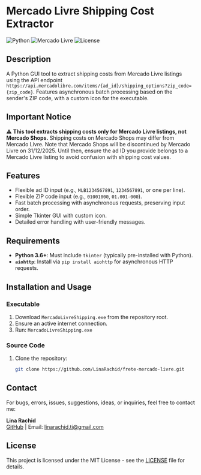# Mercado Livre Shipping Cost Extractor

![Python](https://img.shields.io/badge/Language-Python-blue) ![Mercado Livre](https://img.shields.io/badge/Platform-Mercado_Livre-green) ![License](https://img.shields.io/badge/License-MIT-yellow)

## Description
A Python GUI tool to extract shipping costs from Mercado Livre listings using the API endpoint `https://api.mercadolibre.com/items/{ad_id}/shipping_options?zip_code={zip_code}`. Features asynchronous batch processing based on the sender's ZIP code, with a custom icon for the executable.

## Important Notice
⚠️ **This tool extracts shipping costs only for Mercado Livre listings, not Mercado Shops.** Shipping costs on Mercado Shops may differ from Mercado Livre. Note that Mercado Shops will be discontinued by Mercado Livre on 31/12/2025. Until then, ensure the ad ID you provide belongs to a Mercado Livre listing to avoid confusion with shipping cost values.

## Features
- Flexible ad ID input (e.g., `MLB1234567891`, `1234567891`, or one per line).
- Flexible ZIP code input (e.g., `01001000`, `01.001-000`).
- Fast batch processing with asynchronous requests, preserving input order.
- Simple Tkinter GUI with custom icon.
- Detailed error handling with user-friendly messages.

## Requirements
- **Python 3.6+**: Must include `tkinter` (typically pre-installed with Python).
- **`aiohttp`**: Install via `pip install aiohttp` for asynchronous HTTP requests.

## Installation and Usage

### Executable
1. Download `MercadoLivreShipping.exe` from the repository root.
2. Ensure an active internet connection.
3. Run: `MercadoLivreShipping.exe`

### Source Code
1. Clone the repository:
   ```bash
   git clone https://github.com/LinaRachid/frete-mercado-livre.git

## Contact
For bugs, errors, issues, suggestions, ideas, or inquiries, feel free to contact me:

**Lina Rachid**  
[GitHub](https://github.com/LinaRachid) | Email: linarachid.ti@gmail.com

## License
This project is licensed under the MIT License - see the [LICENSE](LICENSE) file for details.